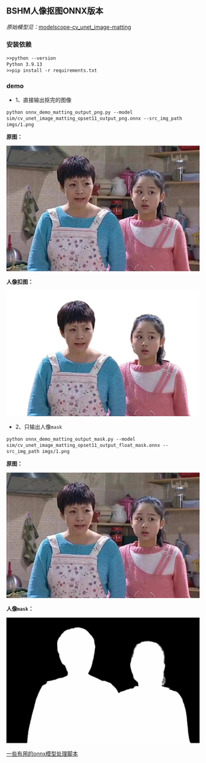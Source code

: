 ## BSHM人像抠图ONNX版本
*原始模型见：*[modelscope-cv_unet_image-matting](https://www.modelscope.cn/models/damo/cv_unet_image-matting/summary)

### 安装依赖

```
>>python --version
Python 3.9.13
>>pip install -r requirements.txt
```

### demo

- 1、直接输出抠完的图像
```
python onnx_demo_matting_output_png.py --model sim/cv_unet_image_matting_opset11_output_png.onnx --src_img_path imgs/1.png
```

**原图：**

![wx](imgs/wx.jpg)

**人像扣图：**

![wx.jpgmerge](imgs/wx.jpgmerge.png)

- 2、只输出人像`mask`
```
python onnx_demo_matting_output_mask.py --model sim/cv_unet_image_matting_opset11_output_float_mask.onnx --src_img_path imgs/1.png
```

**原图：**

![wx](imgs/wx.jpg)

**人像`mask`：**

![wx.jpg_mask](imgs/wx.jpg_mask.png)

[一些有用的onnx模型处理脚本](./scripts)